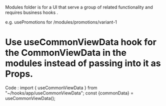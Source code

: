 Modules folder is for a UI that serve a group of related functionality and requires business hooks .

e.g. usePromotions for /modules/promotions/variant-1


# Use useCommonViewData hook for the CommonViewData in the modules instead of passing into it as Props. 
Code : 
import { useCommonViewData } from "~/hooks/app/useCommonViewData";
const {commonData} = useCommonViewData();


